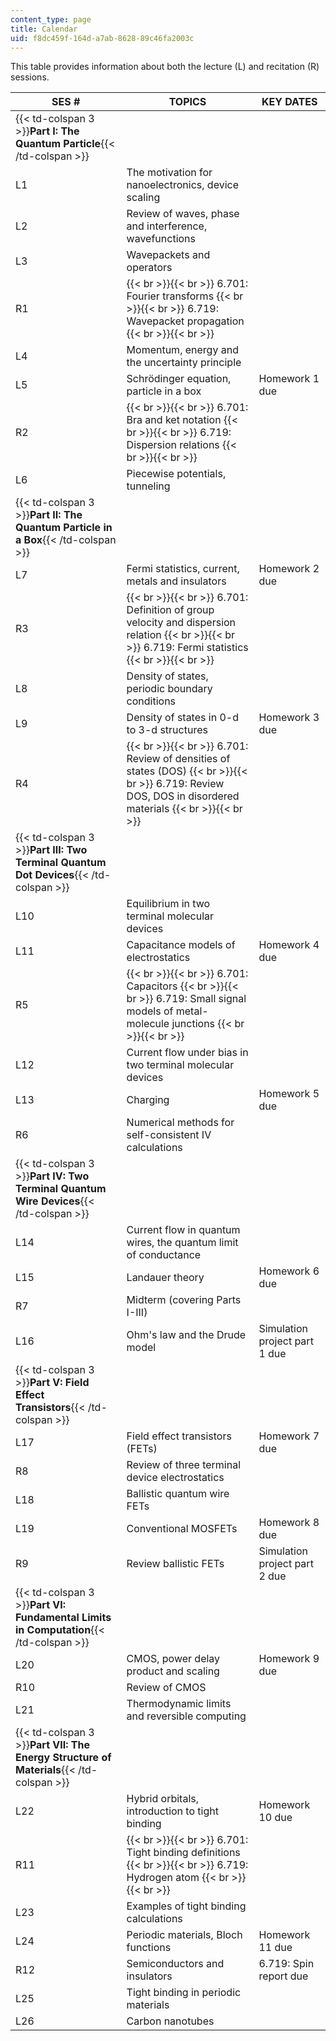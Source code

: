 ```yaml
---
content_type: page
title: Calendar
uid: f8dc459f-164d-a7ab-8628-89c46fa2003c
---
```


This table provides information about both the lecture (L) and recitation (R) sessions.

| SES # | TOPICS | KEY DATES |
| --- | --- | --- |
| {{< td-colspan 3 >}}**Part I: The Quantum Particle**{{< /td-colspan >}} |||
| L1 | The motivation for nanoelectronics, device scaling | &nbsp; |
| L2 | Review of waves, phase and interference, wavefunctions | &nbsp; |
| L3 | Wavepackets and operators | &nbsp; |
| R1 |  {{< br >}}{{< br >}} 6.701: Fourier transforms {{< br >}}{{< br >}} 6.719: Wavepacket propagation {{< br >}}{{< br >}}  | &nbsp; |
| L4 | Momentum, energy and the uncertainty principle | &nbsp; |
| L5 | Schrödinger equation, particle in a box | Homework 1 due |
| R2 |  {{< br >}}{{< br >}} 6.701: Bra and ket notation {{< br >}}{{< br >}} 6.719: Dispersion relations {{< br >}}{{< br >}}  | &nbsp; |
| L6 | Piecewise potentials, tunneling | &nbsp; |
| {{< td-colspan 3 >}}**Part II: The Quantum Particle in a Box**{{< /td-colspan >}} |||
| L7 | Fermi statistics, current, metals and insulators | Homework 2 due |
| R3 |  {{< br >}}{{< br >}} 6.701: Definition of group velocity and dispersion relation {{< br >}}{{< br >}} 6.719: Fermi statistics {{< br >}}{{< br >}}  | &nbsp; |
| L8 | Density of states, periodic boundary conditions | &nbsp; |
| L9 | Density of states in 0-d to 3-d structures | Homework 3 due |
| R4 |  {{< br >}}{{< br >}} 6.701: Review of densities of states (DOS) {{< br >}}{{< br >}} 6.719: Review DOS, DOS in disordered materials {{< br >}}{{< br >}}  | &nbsp; |
| {{< td-colspan 3 >}}**Part III: Two Terminal Quantum Dot Devices**{{< /td-colspan >}} |||
| L10 | Equilibrium in two terminal molecular devices | &nbsp; |
| L11 | Capacitance models of electrostatics | Homework 4 due |
| R5 |  {{< br >}}{{< br >}} 6.701: Capacitors {{< br >}}{{< br >}} 6.719: Small signal models of metal-molecule junctions {{< br >}}{{< br >}}  | &nbsp; |
| L12 | Current flow under bias in two terminal molecular devices | &nbsp; |
| L13 | Charging | Homework 5 due |
| R6 | Numerical methods for self-consistent IV calculations | &nbsp; |
| {{< td-colspan 3 >}}**Part IV: Two Terminal Quantum Wire Devices**{{< /td-colspan >}} |||
| L14 | Current flow in quantum wires, the quantum limit of conductance | &nbsp; |
| L15 | Landauer theory | Homework 6 due |
| R7 | Midterm (covering Parts I-III) | &nbsp; |
| L16 | Ohm's law and the Drude model | Simulation project part 1 due |
| {{< td-colspan 3 >}}**Part V: Field Effect Transistors**{{< /td-colspan >}} |||
| L17 | Field effect transistors (FETs) | Homework 7 due |
| R8 | Review of three terminal device electrostatics | &nbsp; |
| L18 | Ballistic quantum wire FETs | &nbsp; |
| L19 | Conventional MOSFETs | Homework 8 due |
| R9 | Review ballistic FETs | Simulation project part 2 due |
| {{< td-colspan 3 >}}**Part VI: Fundamental Limits in Computation**{{< /td-colspan >}} |||
| L20 | CMOS, power delay product and scaling | Homework 9 due |
| R10 | Review of CMOS | &nbsp; |
| L21 | Thermodynamic limits and reversible computing | &nbsp; |
| {{< td-colspan 3 >}}**Part VII: The Energy Structure of Materials**{{< /td-colspan >}} |||
| L22 | Hybrid orbitals, introduction to tight binding | Homework 10 due |
| R11 |  {{< br >}}{{< br >}} 6.701: Tight binding definitions {{< br >}}{{< br >}} 6.719: Hydrogen atom {{< br >}}{{< br >}}  | &nbsp; |
| L23 | Examples of tight binding calculations | &nbsp; |
| L24 | Periodic materials, Bloch functions | Homework 11 due |
| R12 | Semiconductors and insulators | 6.719: Spin report due |
| L25 | Tight binding in periodic materials | &nbsp; |
| L26 | Carbon nanotubes |